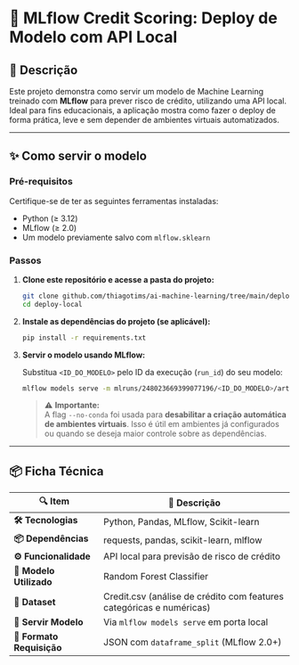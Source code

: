 # 🎯 **MLflow Credit Scoring: Deploy de Modelo com API Local**

## 📝 Descrição

Este projeto demonstra como servir um modelo de Machine Learning treinado com **MLflow** para prever risco de crédito, utilizando uma API local. Ideal para fins educacionais, a aplicação mostra como fazer o deploy de forma prática, leve e sem depender de ambientes virtuais automatizados.

---

## ✨ Como servir o modelo

### Pré-requisitos

Certifique-se de ter as seguintes ferramentas instaladas:

- Python (≥ 3.12)
- MLflow (≥ 2.0)
- Um modelo previamente salvo com `mlflow.sklearn`

### Passos

1. **Clone este repositório e acesse a pasta do projeto:**

   ```bash
   git clone github.com/thiagotims/ai-machine-learning/tree/main/deploy-local.git
   cd deploy-local
   ```

2. **Instale as dependências do projeto (se aplicável):**

   ```bash
   pip install -r requirements.txt
   ```

3. **Servir o modelo usando MLflow:**

   Substitua `<ID_DO_MODELO>` pelo ID da execução (`run_id`) do seu modelo:

   ```bash
   mlflow models serve -m mlruns/248023669399077196/<ID_DO_MODELO>/artifacts/ModeloRF --no-conda -p 2345
   ```

   > ⚠️ **Importante:**  
   > A flag `--no-conda` foi usada para **desabilitar a criação automática de ambientes virtuais**. Isso é útil em ambientes já configurados ou quando se deseja maior controle sobre as dependências.

---

## 📦 Ficha Técnica

| 🔍 **Item**            | 📄 **Descrição**                                                 |
|------------------------|------------------------------------------------------------------|
| **🛠️ Tecnologias**     | Python, Pandas, MLflow, Scikit-learn                             |
| **📦 Dependências**    | requests, pandas, scikit-learn, mlflow                           |
| **⚙️ Funcionalidade**  | API local para previsão de risco de crédito                      |
| **📌 Modelo Utilizado**| Random Forest Classifier                                         |
| **🧪 Dataset**         | Credit.csv (análise de crédito com features categóricas e numéricas) |
| **📄 Servir Modelo**   | Via `mlflow models serve` em porta local                         |
| **🔗 Formato Requisição** | JSON com `dataframe_split` (MLflow 2.0+)                         |


